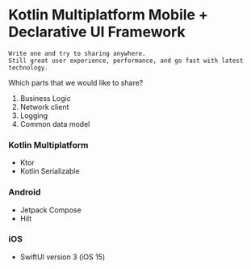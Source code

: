 # Kotlin Multiplatform Mobile + Declarative UI Framework

```
Write one and try to sharing anywhere. 
Still great user experience, performance, and go fast with latest technology.
```

Which parts that we would like to share?
1. Business Logic
2. Network client
3. Logging
4. Common data model

### Kotlin Multiplatform
- Ktor
- Kotlin Serializable

### Android
- Jetpack Compose
- Hilt

### iOS
- SwiftUI version 3 (iOS 15)
